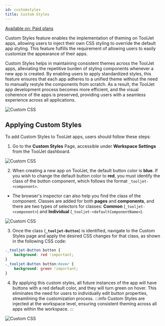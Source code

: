 ```yaml
---
id: customstyles
title: Custom Styles
---
```


<a href="https://www.tooljet.com/pricing">
<div className='badge badge--primary heading-badge'>Available on: Paid plans</div>
</a>

Custom Styles feature enables the implementation of theming on ToolJet apps, allowing users to inject their own CSS styling to override the default app styling. This feature fulfills the requirement of allowing users to easily customize the appearance of their apps.

Custom Styles helps in maintaining consistent themes across the ToolJet apps, alleviating the repetitive burden of styling components whenever a new app is created. By enabling users to apply standardized styles, this feature ensures that each app adheres to a unified theme without the need to manually restyle the components from scratch. As a result, the ToolJet app development process becomes more efficient, and the visual coherence of the apps is preserved, providing users with a seamless experience across all applications.

<div style={{textAlign: 'center'}}>

<img className="screenshot-full" src="/img/v2-beta/app-builder/customcss/customcss.gif" alt="Custom CSS" />

</div>

## Applying Custom Styles

To add Custom Styles to ToolJet apps, users should follow these steps:

1. Go to the **Custom Styles** Page, accessible under **Workspace Settings** from the ToolJet dashboard.
 <div style={{textAlign: 'center'}}>

 <img className="screenshot-full" src="/img/v2-beta/app-builder/customcss/settings.png" alt="Custom CSS" />

 </div>

2. When creating a new app on ToolJet, the default button color is **blue**. If you wish to change the default button color to **red**, you must identify the class of the button component, which follows the format `_tooljet-<component>`.
 - The browser's inspector can also help you find the class of the component. Classes are added for both **pages** and **components**, and there are two types of selectors for classes: **Common** (`_tooljet-<component>`) and **Individual** (`_tooljet-<defaultComponentName>`).
 <div style={{textAlign: 'center'}}>

 <img className="screenshot-full" src="/img/v2-beta/app-builder/customcss/selectors.png" alt="Custom CSS" />

 </div>

3. Once the class (**`_tooljet-Button`**) is identified, navigate to the Custom Styles page and apply the desired CSS changes for that class, as shown in the following CSS code:
 ```css
 ._tooljet-Button button {
     background: red !important;
 }
 ._tooljet-Button button:hover {
     background: green !important;
 }
 ```

4. By applying this custom styles, all future instances of the app will have buttons with a red default color, and they will turn green on hover. This eliminates the need for users to individually edit button properties, streamlining the customization process.
 :::info
 Custom Styles are injected at the workspace level, ensuring consistent theming across all apps within the workspace.
 :::

 <div style={{textAlign: 'center'}}>

 <img className="screenshot-full" src="/img/v2-beta/app-builder/customcss/styledapp.gif" alt="Custom CSS" />

 </div>
